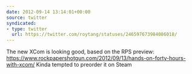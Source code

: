 ```yaml
---
date: 2012-09-14 13:14:01+00:00
source: twitter
syndicated:
- type: twitter
  url: https://twitter.com/roytang/statuses/246597673984086018/
---
```


The new XCom is looking good, based on the RPS preview: https://www.rockpapershotgun.com/2012/09/13/hands-on-forty-hours-with-xcom/ Kinda tempted to preorder it on Steam